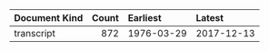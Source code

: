 | Document Kind   |   Count | Earliest   | Latest     |
|:----------------|--------:|:-----------|:-----------|
| transcript      |     872 | 1976-03-29 | 2017-12-13 |